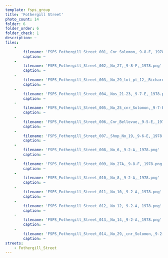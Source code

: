 ```yaml
---
template: fsps_group
title: 'Fothergill Street'
photo_count: 14
folder: 6
folder_order: 6
folder_check: 1
description: ~
files:
    -
        filename: 'FSPS_Fothergill_Street_001,_Cnr_Solomon,_9-8-F,_1978.png'
        caption: ~
    -
        filename: 'FSPS_Fothergill_Street_002,_No_27,_9-8-F,_1978.png'
        caption: ~
    -
        filename: 'FSPS_Fothergill_Street_003,_No_29_lot_pt_12,_Richard_William_and_Patience_Hook,_9-8-F,_1978.png'
        caption: ~
    -
        filename: 'FSPS_Fothergill_Street_004,_Nos_21-23,_9-7-E,_1978.png'
        caption: ~
    -
        filename: 'FSPS_Fothergill_Street_005,_No_25_cnr_Solomon,_9-7-E,_1978.png'
        caption: ~
    -
        filename: 'FSPS_Fothergill_Street_006,_Cnr_Bellevue,_9-5-E,_1978.png'
        caption: ~
    -
        filename: 'FSPS_Fothergill_Street_007,_Shop_No_19,_9-6-E,_1978.png'
        caption: ~
    -
        filename: 'FSPS_Fothergill_Street_008,_No_6,_9-2-A,_1978.png'
        caption: ~
    -
        filename: 'FSPS_Fothergill_Street_009,_No_27A,_9-8-F,_1978.png'
        caption: ~
    -
        filename: 'FSPS_Fothergill_Street_010,_No_8,_9-2-A,_1978.png'
        caption: ~
    -
        filename: 'FSPS_Fothergill_Street_011,_No_10,_9-2-A,_1978.png'
        caption: ~
    -
        filename: 'FSPS_Fothergill_Street_012,_No_12,_9-2-A,_1978.png'
        caption: ~
    -
        filename: 'FSPS_Fothergill_Street_013,_No_14,_9-2-A,_1978.png'
        caption: ~
    -
        filename: 'FSPS_Fothergill_Street_014,_No_29,_cnr_Solomon,_9-2-A,_1978.png'
        caption: ~
streets:
    - Fothergill_Street
---
```

